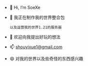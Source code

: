 - 👋 Hi, I’m SoeXe
- 👀 我正在制作我的世界整合包
     
      以及运营我的世界1.21的服务器
- 💞️ 欢迎向我提出好玩的想法
- 📫 shouyixue1@gmail.com
- 😄 对我的世界以及些奇怪的东西感兴趣
